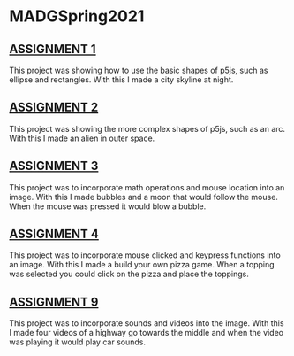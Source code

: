 # MADGSpring2021
## [ASSIGNMENT 1](https://github.com/SeanLarsenUWW/MADGSpring2021/tree/gh-pages/s21magd150lab01_Larsen/Assignment1)
This project was showing how to use the basic shapes of p5js, such as ellipse and rectangles.  With this I made a city skyline at night.
## [ASSIGNMENT 2](https://github.com/SeanLarsenUWW/MADGSpring2021/tree/gh-pages/s21magd150lab02_Larsen/Assignment2)
This project was showing the more complex shapes of p5js, such as an arc.  With this I made an alien in outer space.
## [ASSIGNMENT 3](https://github.com/SeanLarsenUWW/MADGSpring2021/tree/gh-pages/s21magd150lab03_Larsen/Assignment3)
This project was to incorporate math operations and mouse location into an image.  With this I made bubbles and a moon that would follow the mouse.  When the mouse was pressed it would blow a bubble.
## [ASSIGNMENT 4](https://github.com/SeanLarsenUWW/MADGSpring2021/tree/gh-pages/s21magd150lab04_Larsen/Assignment4)
This project was to incorporate mouse clicked and keypress functions into an image.  With this I made a build your own pizza game.  When a topping was selected you could click on the pizza and place the toppings.
## [ASSIGNMENT 9](https://github.com/SeanLarsenUWW/MADGSpring2021/tree/gh-pages/s21magd150lab09_Larsen/s21magd150lab09_Larsen/s21magd150lab09_Larsen/Assignment9)
This project was to incorporate sounds and videos into the image.  With this I made four videos of a highway go towards the middle and when the video was playing it would play car sounds.
